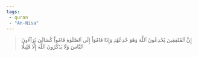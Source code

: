 ```yaml
---
tags: 
 - quran 
 - "An-Nisa"
---
```


> إِنَّ ٱلۡمُنَٰفِقِينَ يُخَٰدِعُونَ ٱللَّهَ وَهُوَ خَٰدِعُهُمۡ وَإِذَا قَامُوٓاْ إِلَى ٱلصَّلَوٰةِ قَامُواْ كُسَالَىٰ يُرَآءُونَ ٱلنَّاسَ وَلَا يَذۡكُرُونَ ٱللَّهَ إِلَّا قَلِيلٗا
